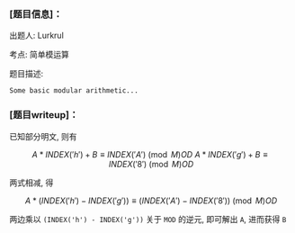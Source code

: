 ### [题目信息]：

出题人: Lurkrul

考点: 简单模运算

题目描述:

```
Some basic modular arithmetic...
```

### [题目writeup]：

已知部分明文, 则有

$$
A * INDEX('h') + B \equiv INDEX('A') \pmod MOD \
A * INDEX('g') + B \equiv INDEX('8') \pmod MOD
$$

两式相减, 得

$$
A * (INDEX('h') - INDEX('g')) \equiv (INDEX('A') - INDEX('8')) \pmod MOD
$$

两边乘以 `(INDEX('h') - INDEX('g'))` 关于 `MOD` 的逆元, 即可解出 `A`, 进而获得 `B`